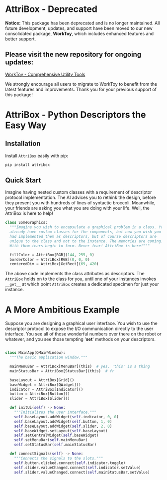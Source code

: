 # AttriBox - Deprecated

**Notice:** This package has been deprecated and is no longer maintained. All future development, updates, and support have been moved to our new consolidated package, **WorkToy**, which includes enhanced features and better support.

## Please visit the new repository for ongoing updates:
[WorkToy - Comprehensive Utility Tools](https://github.com/AsgerJon/WorkToy)

We strongly encourage all users to migrate to WorkToy to benefit from the latest features and improvements. Thank you for your previous support of this package!

# AttriBox - Python Descriptors the Easy Way

## Installation

Install `AttriBox` easily with pip:

```bash
pip install attribox
```

## Quick Start

Imagine having nested custom classes with a requirement of descriptor
protocol implementation. The AI advices you to rethink the design, before
they present you with hundreds of lines of syntactic broccoli. Meanwhile,
your friends are asking you what you are doing with your life. Well, the
AttriBox is here to help!

```python
class SomeGraphics:
  """Imagine you wish to encapsulate a graphical problem in a class. You 
  already have custom classes for the components, but now you wish you 
  had implemented them as descriptors, but of course descriptors are 
  unique to the class and not to the instance. The memories are coming. 
  With them tears begin to form. Never fear! AttriBox is here!"""

  fillColor = AttriBox[RGB](144, 255, 0)
  borderColor = AttriBox[RGB](0, 0, 0)
  centeredDiv = AttriBox[GetRect](69, 420)
```

The above code implements the class attributes as descriptors. The
`AttriBox` holds on to the class for you, until one of your instances
invokes `__get__` at which point `AttriBox` creates a dedicated specimen for
just your instance.

# A More Ambitious Example

Suppose you are designing a graphical user interface. You wish to use
the descriptor protocol to expose the I/O communication directly to the
user interface. You see all of those wonderful numbers over there on the
robot or whatever, and you see those tempting '__set__' methods on your
descriptors.

```python

class MainApp(QMainWindow):
  """The basic application window."""

  mainMenuBar = AttriBox[MenuBar](this)  # yes, 'this' is a thing
  mainStatusBar = AttriBox[StatusBar](this)  # fr

  baseLayout = AttriBox[Grid]()
  baseWidget = AttriBox[QWidget]()
  indicator = AttriBox[Indicator]()
  button = AttriBox[Button]()
  slider = AttriBox[Slider]()

  def initUi(self) -> None:
    """Initializes the user interface."""
    self.baseLayout.addWidget(self.indicator, 0, 0)
    self.baseLayout.addWidget(self.button, 1, 0)
    self.baseLayout.addWidget(self.slider, 2, 0)
    self.baseWidget.setLayout(self.baseLayout)
    self.setCentralWidget(self.baseWidget)
    self.setMenuBar(self.mainMenuBar)
    self.setStatusBar(self.mainStatusBar)

  def connectSignals(self) -> None:
    """Connects the signals to the slots."""
    self.button.clicked.connect(self.indicator.toggle)
    self.slider.valueChanged.connect(self.indicator.setValue)
    self.slider.valueChanged.connect(self.mainStatusBar.setValue)

```

